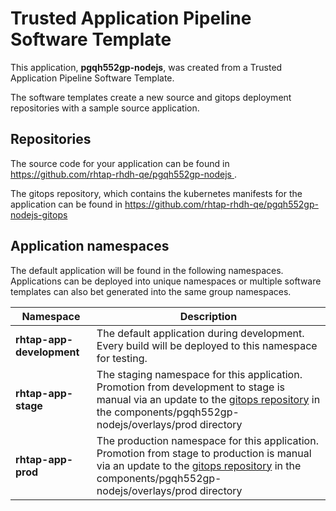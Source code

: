 # Trusted Application Pipeline Software Template

This application, **pgqh552gp-nodejs**, was created from a Trusted Application Pipeline Software Template.

The software templates create a new source and gitops deployment repositories with a sample source application. 

## Repositories

The source code for your application can be found in [https://github.com/rhtap-rhdh-qe/pgqh552gp-nodejs ](https://github.com/rhtap-rhdh-qe/pgqh552gp-nodejs ).
 
The gitops repository, which contains the kubernetes manifests for the application can be found in 
[https://github.com/rhtap-rhdh-qe/pgqh552gp-nodejs-gitops ](https://github.com/rhtap-rhdh-qe/pgqh552gp-nodejs-gitops ) 

## Application namespaces 

The default application will be found in the following namespaces. Applications can be deployed into unique namespaces or multiple software templates can also bet generated into the same group namespaces.  

|  Namespace   |  Description   |  
| -------- | -------- |   
| **rhtap-app-development** | The default application during development. Every build will be deployed to this namespace for testing. | 
| **rhtap-app-stage** | The staging namespace for this application. Promotion from development to stage is manual via an update to the [gitops repository](https://github.com/rhtap-rhdh-qe/pgqh552gp-nodejs-gitops ) in the components/pgqh552gp-nodejs/overlays/prod directory |  
| **rhtap-app-prod** | The production namespace for this application. Promotion from stage to production is manual via an update to the [gitops repository](https://github.com/rhtap-rhdh-qe/pgqh552gp-nodejs-gitops ) in the components/pgqh552gp-nodejs/overlays/prod directory | 